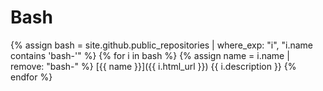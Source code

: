 # Bash

{% assign bash = site.github.public_repositories | where_exp: "i", "i.name contains 'bash-'" %}
{% for i in bash %}
  {% assign name = i.name | remove: "bash-" %}
  <span class="block">[{{ name }}]({{ i.html_url }})</span>
  <span class="block">{{ i.description }}</span>
{% endfor %}

